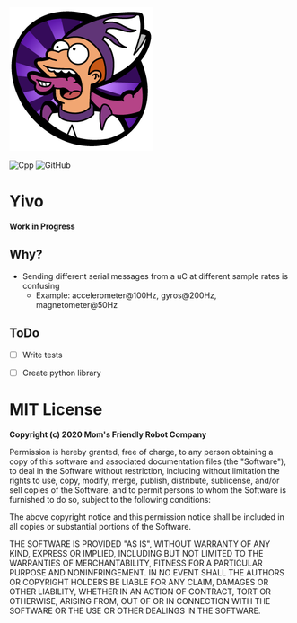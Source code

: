 ![](docs/yivo.png)

![Cpp](https://github.com/MomsFriendlyRobotCompany/yivo/workflows/Cpp/badge.svg)
![GitHub](https://img.shields.io/github/license/MomsFriendlyRobotCompany/yivo)

# Yivo

**Work in Progress**

## Why?

- Sending different serial messages from a uC at different sample rates is confusing
    - Example: accelerometer@100Hz, gyros@200Hz, magnetometer@50Hz

## ToDo

- [ ] Write tests
- [ ] Create python library


# MIT License

**Copyright (c) 2020 Mom's Friendly Robot Company**

Permission is hereby granted, free of charge, to any person obtaining a copy
of this software and associated documentation files (the "Software"), to deal
in the Software without restriction, including without limitation the rights
to use, copy, modify, merge, publish, distribute, sublicense, and/or sell
copies of the Software, and to permit persons to whom the Software is
furnished to do so, subject to the following conditions:

The above copyright notice and this permission notice shall be included in all
copies or substantial portions of the Software.

THE SOFTWARE IS PROVIDED "AS IS", WITHOUT WARRANTY OF ANY KIND, EXPRESS OR
IMPLIED, INCLUDING BUT NOT LIMITED TO THE WARRANTIES OF MERCHANTABILITY,
FITNESS FOR A PARTICULAR PURPOSE AND NONINFRINGEMENT. IN NO EVENT SHALL THE
AUTHORS OR COPYRIGHT HOLDERS BE LIABLE FOR ANY CLAIM, DAMAGES OR OTHER
LIABILITY, WHETHER IN AN ACTION OF CONTRACT, TORT OR OTHERWISE, ARISING FROM,
OUT OF OR IN CONNECTION WITH THE SOFTWARE OR THE USE OR OTHER DEALINGS IN THE
SOFTWARE.
